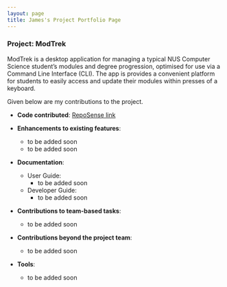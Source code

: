 ```yaml
---
layout: page
title: James's Project Portfolio Page
---
```


### Project: ModTrek

ModTrek is a desktop application for managing a typical NUS Computer Science student’s modules and degree progression, optimised for use via a Command Line Interface (CLI).
The app is provides a convenient platform for students to easily access and update their modules within presses of a keyboard.

Given below are my contributions to the project.

* **Code contributed**: [RepoSense link]()

* **Enhancements to existing features**:
  * to be added soon
  * to be added soon

* **Documentation**:
  * User Guide:
    * to be added soon
  * Developer Guide:
    * to be added soon

* **Contributions to team-based tasks**:
  * to be added soon

* **Contributions beyond the project team**:
  * to be added soon

* **Tools**:
  * to be added soon
